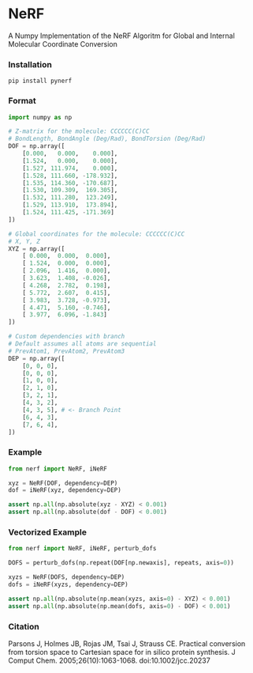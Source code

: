 # NeRF
A Numpy Implementation of the NeRF Algoritm for Global and Internal Molecular Coordinate Conversion

### Installation
`pip install pynerf`

### Format
```python
import numpy as np

# Z-matrix for the molecule: CCCCCC(C)CC
# BondLength, BondAngle (Deg/Rad), BondTorsion (Deg/Rad)
DOF = np.array([
    [0.000,   0.000,    0.000],
    [1.524,   0.000,    0.000],
    [1.527, 111.974,    0.000],
    [1.528, 111.660, -178.932],
    [1.535, 114.360, -170.687],
    [1.530, 109.309,  169.305],
    [1.532, 111.280,  123.249],
    [1.529, 113.910,  173.894],
    [1.524, 111.425, -171.369]
])

# Global coordinates for the molecule: CCCCCC(C)CC
# X, Y, Z
XYZ = np.array([
    [ 0.000,  0.000,  0.000],
    [ 1.524,  0.000,  0.000],
    [ 2.096,  1.416,  0.000],
    [ 3.623,  1.408, -0.026],
    [ 4.268,  2.782,  0.198],
    [ 5.772,  2.607,  0.415],
    [ 3.983,  3.728, -0.973],
    [ 4.471,  5.160, -0.746],
    [ 3.977,  6.096, -1.843]
])

# Custom dependencies with branch
# Default assumes all atoms are sequential
# PrevAtom1, PrevAtom2, PrevAtom3
DEP = np.array([
    [0, 0, 0],
    [0, 0, 0],
    [1, 0, 0],
    [2, 1, 0],
    [3, 2, 1],
    [4, 3, 2],
    [4, 3, 5], # <- Branch Point
    [6, 4, 3],
    [7, 6, 4],
])
```

### Example
```python
from nerf import NeRF, iNeRF

xyz = NeRF(DOF, dependency=DEP)
dof = iNeRF(xyz, dependency=DEP)

assert np.all(np.absolute(xyz - XYZ) < 0.001)
assert np.all(np.absolute(dof - DOF) < 0.001)
```

### Vectorized Example
```python
from nerf import NeRF, iNeRF, perturb_dofs

DOFS = perturb_dofs(np.repeat(DOF[np.newaxis], repeats, axis=0))

xyzs = NeRF(DOFS, dependency=DEP)
dofs = iNeRF(xyzs, dependency=DEP)

assert np.all(np.absolute(np.mean(xyzs, axis=0) - XYZ) < 0.001)
assert np.all(np.absolute(np.mean(dofs, axis=0) - DOF) < 0.001)
```

### Citation
Parsons J, Holmes JB, Rojas JM, Tsai J, Strauss CE. Practical conversion from torsion space to Cartesian space for in silico protein synthesis. J Comput Chem. 2005;26(10):1063-1068. doi:10.1002/jcc.20237
